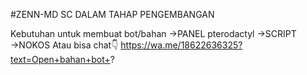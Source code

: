 #ZENN-MD
SC DALAM TAHAP PENGEMBANGAN

Kebutuhan untuk membuat bot/bahan
→PANEL pterodactyl
→SCRIPT
→NOKOS
Atau bisa chat👇
https://wa.me/18622636325?text=Open+bahan+bot+?
